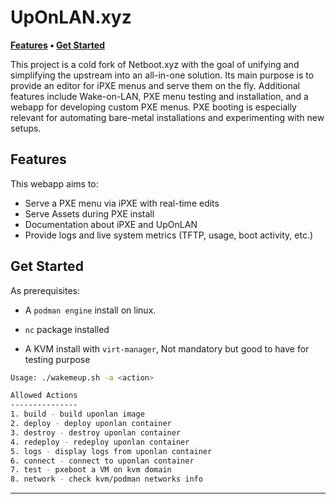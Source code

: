# UpOnLAN.xyz

**[Features](#features) • [Get Started](#get-started)**

This project is a cold fork of Netboot.xyz with the goal of unifying and simplifying the upstream into an all-in-one solution. Its main purpose is to provide an editor for iPXE menus and serve them on the fly. Additional features include Wake-on-LAN, PXE menu testing and installation, and a webapp for developing custom PXE menus. PXE booting is especially relevant for automating bare-metal installations and experimenting with new setups.

## Features

This webapp aims to:
- Serve a PXE menu via iPXE with real-time edits
- Serve Assets during PXE install
- Documentation about iPXE and UpOnLAN 
- Provide logs and live system metrics (TFTP, usage, boot activity, etc.)


## Get Started

As prerequisites:

* A `podman engine` install on linux.

* `nc` package installed

* A KVM install with `virt-manager`, Not mandatory but good to have for testing purpose 

```bash
Usage: ./wakemeup.sh -a <action>

Allowed Actions
---------------
1. build - build uponlan image
2. deploy - deploy uponlan container
3. destroy - destroy uponlan container
4. redeploy - redeploy uponlan container
5. logs - display logs from uponlan container
6. connect - connect to uponlan container
7. test - pxeboot a VM on kvm domain
8. network - check kvm/podman networks info
```

---
